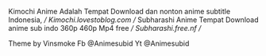 Kimochi Anime Adalah Tempat Download dan nonton anime subtitle Indonesia,
*/ Kimochi.lovestoblog.com /*
Subharashi Anime Tempat Download anime sub indo 360p 460p Mp4 free
*/ Subharashi.free.nf /*

Theme by Vinsmoke 
Fb @Animesubid 
Yt @Animesubid
